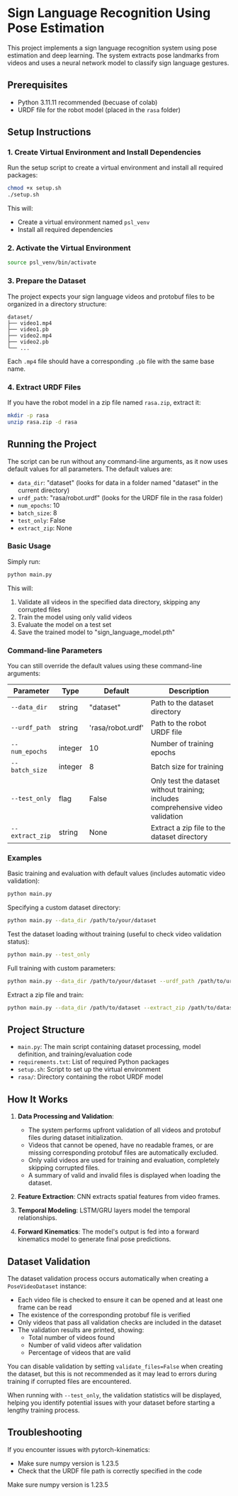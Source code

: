 # Sign Language Recognition Using Pose Estimation

This project implements a sign language recognition system using pose estimation and deep learning. The system extracts pose landmarks from videos and uses a neural network model to classify sign language gestures.

## Prerequisites

- Python 3.11.11 recommended (becuase of colab)
- URDF file for the robot model (placed in the `rasa` folder)

## Setup Instructions

### 1. Create Virtual Environment and Install Dependencies

Run the setup script to create a virtual environment and install all required packages:

```bash
chmod +x setup.sh
./setup.sh
```

This will:
- Create a virtual environment named `psl_venv`
- Install all required dependencies

### 2. Activate the Virtual Environment

```bash
source psl_venv/bin/activate
```

### 3. Prepare the Dataset

The project expects your sign language videos and protobuf files to be organized in a directory structure:

```
dataset/
├── video1.mp4
├── video1.pb
├── video2.mp4
├── video2.pb
└── ...
```

Each `.mp4` file should have a corresponding `.pb` file with the same base name.

### 4. Extract URDF Files

If you have the robot model in a zip file named `rasa.zip`, extract it:

```bash
mkdir -p rasa
unzip rasa.zip -d rasa
```

## Running the Project

The script can be run without any command-line arguments, as it now uses default values for all parameters. The default values are:
- `data_dir`: "dataset" (looks for data in a folder named "dataset" in the current directory)
- `urdf_path`: "rasa/robot.urdf" (looks for the URDF file in the rasa folder)
- `num_epochs`: 10
- `batch_size`: 8
- `test_only`: False
- `extract_zip`: None

### Basic Usage

Simply run:
```bash
python main.py
```

This will:
1. Validate all videos in the specified data directory, skipping any corrupted files
2. Train the model using only valid videos
3. Evaluate the model on a test set
4. Save the trained model to "sign_language_model.pth"

### Command-line Parameters

You can still override the default values using these command-line arguments:

| Parameter | Type | Default | Description |
|-----------|------|---------|-------------|
| `--data_dir` | string | "dataset" | Path to the dataset directory |
| `--urdf_path` | string | 'rasa/robot.urdf' | Path to the robot URDF file |
| `--num_epochs` | integer | 10 | Number of training epochs |
| `--batch_size` | integer | 8 | Batch size for training |
| `--test_only` | flag | False | Only test the dataset without training; includes comprehensive video validation |
| `--extract_zip` | string | None | Extract a zip file to the dataset directory |

### Examples

Basic training and evaluation with default values (includes automatic video validation):
```bash
python main.py
```

Specifying a custom dataset directory:
```bash
python main.py --data_dir /path/to/your/dataset
```

Test the dataset loading without training (useful to check video validation status):
```bash
python main.py --test_only
```

Full training with custom parameters:
```bash
python main.py --data_dir /path/to/your/dataset --urdf_path /path/to/urdf --num_epochs 20 --batch_size 16
```

Extract a zip file and train:
```bash
python main.py --data_dir /path/to/dataset --extract_zip /path/to/dataset.zip
```

## Project Structure

- `main.py`: The main script containing dataset processing, model definition, and training/evaluation code
- `requirements.txt`: List of required Python packages
- `setup.sh`: Script to set up the virtual environment
- `rasa/`: Directory containing the robot URDF model

## How It Works

1. **Data Processing and Validation**: 
   - The system performs upfront validation of all videos and protobuf files during dataset initialization.
   - Videos that cannot be opened, have no readable frames, or are missing corresponding protobuf files are automatically excluded.
   - Only valid videos are used for training and evaluation, completely skipping corrupted files.
   - A summary of valid and invalid files is displayed when loading the dataset.

2. **Feature Extraction**: CNN extracts spatial features from video frames.

3. **Temporal Modeling**: LSTM/GRU layers model the temporal relationships.

4. **Forward Kinematics**: The model's output is fed into a forward kinematics model to generate final pose predictions.

## Dataset Validation

The dataset validation process occurs automatically when creating a `PoseVideoDataset` instance:

- Each video file is checked to ensure it can be opened and at least one frame can be read
- The existence of the corresponding protobuf file is verified
- Only videos that pass all validation checks are included in the dataset
- The validation results are printed, showing:
  - Total number of videos found
  - Number of valid videos after validation
  - Percentage of videos that are valid

You can disable validation by setting `validate_files=False` when creating the dataset, but this is not recommended as it may lead to errors during training if corrupted files are encountered.

When running with `--test_only`, the validation statistics will be displayed, helping you identify potential issues with your dataset before starting a lengthy training process.

## Troubleshooting

If you encounter issues with pytorch-kinematics:
- Make sure numpy version is 1.23.5
- Check that the URDF file path is correctly specified in the code

Make sure numpy version is 1.23.5
